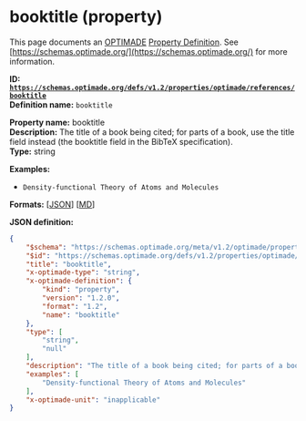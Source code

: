 # booktitle (property)

This page documents an [OPTIMADE](https://www.optimade.org/) [Property Definition](https://schemas.optimade.org/#definitions). See [https://schemas.optimade.org/](https://schemas.optimade.org/) for more information.

**ID: [`https://schemas.optimade.org/defs/v1.2/properties/optimade/references/booktitle`](https://schemas.optimade.org/defs/v1.2/properties/optimade/references/booktitle)**  
**Definition name:** `booktitle`

**Property name:** booktitle  
**Description:** The title of a book being cited; for parts of a book, use the title field instead (the booktitle field in the BibTeX specification).  
**Type:** string  



**Examples:**

- `Density-functional Theory of Atoms and Molecules`

**Formats:** [[JSON](booktitle.json)] [[MD](booktitle.md)]

**JSON definition:**

``` json
{
    "$schema": "https://schemas.optimade.org/meta/v1.2/optimade/property_definition.md",
    "$id": "https://schemas.optimade.org/defs/v1.2/properties/optimade/references/booktitle",
    "title": "booktitle",
    "x-optimade-type": "string",
    "x-optimade-definition": {
        "kind": "property",
        "version": "1.2.0",
        "format": "1.2",
        "name": "booktitle"
    },
    "type": [
        "string",
        "null"
    ],
    "description": "The title of a book being cited; for parts of a book, use the title field instead (the booktitle field in the BibTeX specification).",
    "examples": [
        "Density-functional Theory of Atoms and Molecules"
    ],
    "x-optimade-unit": "inapplicable"
}
```